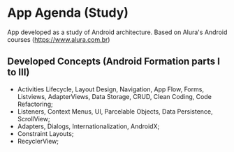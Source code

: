 # App Agenda (Study)
App developed as a study of Android architecture. Based on Alura's Android courses (https://www.alura.com.br)

## Developed Concepts (Android Formation parts I to III)
* Activities Lifecycle, Layout Design, Navigation, App Flow, Forms, Listviews, AdapterViews, Data Storage, CRUD, Clean Coding, Code Refactoring;
* Listeners, Context Menus, UI, Parcelable Objects, Data Persistence, ScrollView;
* Adapters, Dialogs, Internationalization, AndroidX;
* Constraint Layouts;
* RecyclerView;
